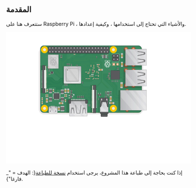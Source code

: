 ## المقدمة

ستتعرف هنا على Raspberry Pi ، والأشياء التي تحتاج إلى استخدامها ، وكيفية إعدادها.

![سد العجز في بي](images/pi-plug-in.gif)

إذا كنت بحاجة إلى طباعة هذا المشروع، يرجى استخدام [نسخة للطباعة](https://projects.raspberrypi.org/en/projects/aspberry-pi-setting-up/print){: الهدف = "_ فارغا"}.